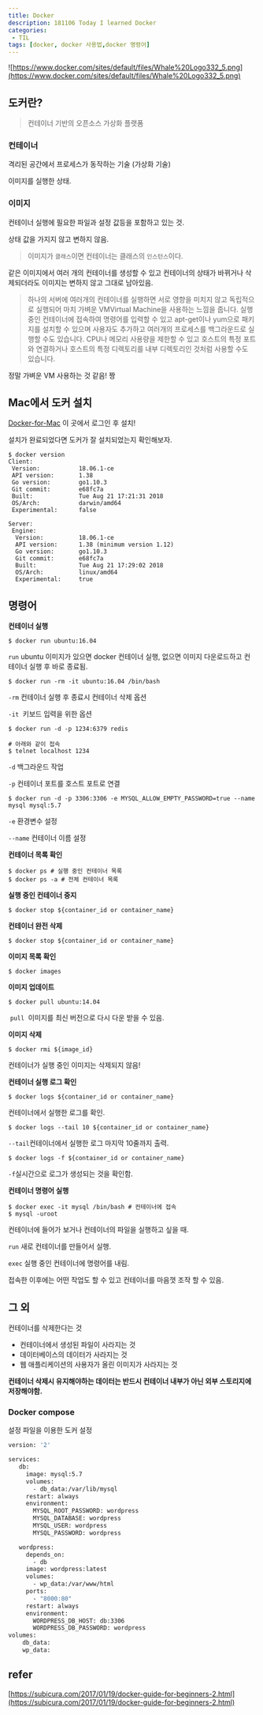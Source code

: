 ```yaml
---
title: Docker
description: 181106 Today I learned Docker 
categories:
 - TIL
tags: [docker, docker 사용법,docker 명령어]
---
```



![https://www.docker.com/sites/default/files/Whale%20Logo332_5.png](https://www.docker.com/sites/default/files/Whale%20Logo332_5.png)

## 도커란?

> 컨테이너 기반의 오픈소스 가상화 플랫폼



### 컨테이너

격리된 공간에서 프로세스가 동작하는 기술 (가상화 기술)

이미지를 실행한 상태.

### 이미지

컨테이너 실행에 필요한 파일과 설정 값등을 포함하고 있는 것.

상태 값을 가지지 않고 변하지 않음.

> 이미지가 `클래스`이면 컨테이너는 클래스의 `인스턴스`이다.



같은 이미지에서 여러 개의 컨테이너를 생성할 수 있고 컨테이너의 상태가 바뀌거나 삭제되더라도 이미지는 변하지 않고 그대로 남아있음.

> 하나의 서버에 여러개의 컨테이너를 실행하면 서로 영향을 미치지 않고 독립적으로 실행되어 마치 가벼운 VMVirtual Machine을 사용하는 느낌을 줍니다. 실행중인 컨테이너에 접속하여 명령어를 입력할 수 있고 apt-get이나 yum으로 패키지를 설치할 수 있으며 사용자도 추가하고 여러개의 프로세스를 백그라운드로 실행할 수도 있습니다. CPU나 메모리 사용량을 제한할 수 있고 호스트의 특정 포트와 연결하거나 호스트의 특정 디렉토리를 내부 디렉토리인 것처럼 사용할 수도 있습니다.

정말 가벼운 VM 사용하는 것 같음! 짱 

## Mac에서 도커 설치

[Docker-for-Mac](https://docs.docker.com/docker-for-mac/) 이 곳에서 로그인 후 설치!

설치가 완료되었다면 도커가 잘 설치되었는지 확인해보자.

```shell
$ docker version
Client:
 Version:           18.06.1-ce
 API version:       1.38
 Go version:        go1.10.3
 Git commit:        e68fc7a
 Built:             Tue Aug 21 17:21:31 2018
 OS/Arch:           darwin/amd64
 Experimental:      false

Server:
 Engine:
  Version:          18.06.1-ce
  API version:      1.38 (minimum version 1.12)
  Go version:       go1.10.3
  Git commit:       e68fc7a
  Built:            Tue Aug 21 17:29:02 2018
  OS/Arch:          linux/amd64
  Experimental:     true
```



## 명령어

**컨테이너 실행**

```shell
$ docker run ubuntu:16.04
```

`run` ubuntu 이미지가 있으면 docker 컨테이너 실행, 없으면 이미지 다운로드하고 컨테이너 실행 후 바로 종료됨.

```shell
$ docker run -rm -it ubuntu:16.04 /bin/bash
```

`-rm` 컨테이너 실행 후 종료시 컨테이너 삭제 옵션

`-it`  키보드 입력을 위한 옵션

```shell
$ docker run -d -p 1234:6379 redis

# 아래와 같이 접속
$ telnet localhost 1234
```

`-d` 백그라운드 작업

`-p` 컨테이너 포트를 호스트 포트로 연결

```shell
$ docker run -d -p 3306:3306 -e MYSQL_ALLOW_EMPTY_PASSWORD=true --name mysql mysql:5.7
```

`-e` 환경변수 설정

`--name` 컨테이너 이름 설정

**컨테이너 목록 확인** 

```shell
$ docker ps # 실행 중인 컨테이너 목록
$ docker ps -a # 전체 컨테이너 목록
```

**실행 중인 컨테이너 중지**

```shell
$ docker stop ${container_id or container_name}
```

**컨테이너 완전 삭제**

```shell
$ docker stop ${container_id or container_name}
```

**이미지 목록 확인**

```shell
$ docker images
```

**이미지 업데이트**

```shell
$ docker pull ubuntu:14.04
```

 `pull`  이미지를 최신 버전으로 다시 다운 받을 수 있음.

**이미지 삭제**

```shell
$ docker rmi ${image_id}
```

컨테이너가 실행 중인 이미지는 삭제되지 않음!

**컨테이너 실행 로그 확인**

```shell
$ docker logs ${container_id or container_name}
```

컨테이너에서 실행한 로그를 확인.

```shell
$ docker logs --tail 10 ${container_id or container_name}
```

`--tail`컨테이너에서 실행한 로그 마지막 10줄까지 출력.

```shell
$ docker logs -f ${container_id or container_name}
```

`-f`실시간으로 로그가 생성되는 것을 확인함.

**컨테이너 명령어 실행**

```shell
$ docker exec -it mysql /bin/bash # 컨테이너에 접속
$ mysql -uroot 
```

컨테이너에 들어가 보거나 컨테이너의 파일을 실행하고 싶을 때.

`run` 새로 컨테이너를 만들어서 실행.

`exec` 실행 중인 컨테이너에 명령어를 내림.

접속한 이후에는 어떤 작업도 할 수 있고 컨테이너를 마음껏 조작 할 수 있음.



##  그 외

컨테이너를 삭제한다는 것

- 컨테이너에서 생성된 파일이 사라지는 것
- 데이터베이스의 데이터가 사라지는 것
- 웹 애플리케이션의 사용자가 올린 이미지가 사라지는 것

**컨테이너 삭제시 유지해야하는 데이터는 반드시 컨테이너 내부가 아닌 외부 스토리지에 저장해야함.**



### Docker compose

설정 파일을 이용한 도커 설정 

```dockerfile
version: '2'

services:
   db:
     image: mysql:5.7
     volumes:
       - db_data:/var/lib/mysql
     restart: always
     environment:
       MYSQL_ROOT_PASSWORD: wordpress
       MYSQL_DATABASE: wordpress
       MYSQL_USER: wordpress
       MYSQL_PASSWORD: wordpress

   wordpress:
     depends_on:
       - db
     image: wordpress:latest
     volumes:
       - wp_data:/var/www/html
     ports:
       - "8000:80"
     restart: always
     environment:
       WORDPRESS_DB_HOST: db:3306
       WORDPRESS_DB_PASSWORD: wordpress
volumes:
    db_data:
    wp_data:
```



## refer

[https://subicura.com/2017/01/19/docker-guide-for-beginners-2.html](https://subicura.com/2017/01/19/docker-guide-for-beginners-2.html)